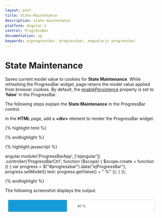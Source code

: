 ```yaml
---
layout: post
title: State-Maintenance
description: state maintenance
platform: Angular-1
control: ProgressBar
documentation: ug
keywords: ejprogressbar, progressbar, angualarjs progressbar
---
```


# State Maintenance

Saves current model value to cookies for **State Maintenance**. While refreshing the ProgressBar widget, page retains the model value applied from browser cookies. By default, the [enablePersistence](https://help.syncfusion.com/api/js/ejprogressbar#members:enablepersistence) property is set to ‘**false**’ in the ProgressBar.

The following steps explain the **State Maintenance** in the ProgressBar control.

In the **HTML** page, add a **&lt;div&gt;** element to render the ProgressBar widget.

{% highlight html %}

<div class="control">
  <div id="progressbar" ej-progressbar e-enablepersistence="true" e-value="40" e-height="40" e-width="500" e-create="create">
  </div>
</div>

{% endhighlight %}

{% highlight javascript %}

angular.module('ProgressBarApp', ['ejangular'])
.controller('ProgressBarCtrl', function ($scope) {
    $scope.create = function () {
        var progress = $("#progressbar").data("ejProgressBar");
        progress.setModel({ text: progress.getValue() + " %" });
    }
});

{% endhighlight %}

The following screenshot displays the output.

![](State-Maintenance_images/State-Maintenance_img1.png) 

